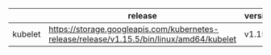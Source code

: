 | | release | version |
|---|---|---|
| kubelet | https://storage.googleapis.com/kubernetes-release/release/v1.15.5/bin/linux/amd64/kubelet | v1.15.5 |
